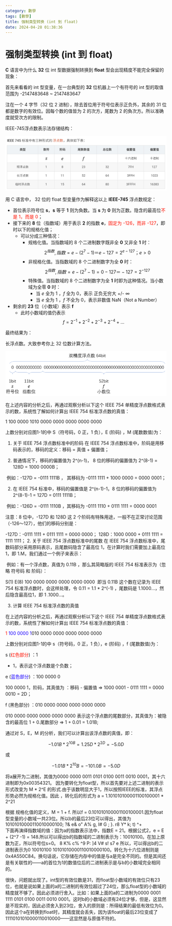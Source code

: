 ```yaml
---
category: 數學
tags: [數學]
title: 强制类型转换 (int 到 float)
date: 2024-04-28 01:38:36
---
```


<style>
  table {
    width: 100%git clone https://github.com/hkdickyko/hkdickyko.github.io
    }
  td {
    vertical-align: center;
  }
  table.inputT{
    margin: 10px;
    width: auto;
    margin-left: auto;
    margin-right: auto;
    border: none;
  }
  input{
    text-align: center;
    padding: 0px 10px;
  }
  iframe{
    width: 100%;
    display: block;
    border-style:none;
  }
</style>

# 强制类型转换 (int 到 float)

**C** 语言中为什么 **32** 位 int 型数据强制转换到 **float** 型会出现精度不能完全保留的现象：

首先来看看的 int 型变量，在一台典型的 **32** 位机器上一个有符号的 int 型的取值范围为 -2147483648 ~ 2147483647 

注在一个 4 字节（32 位 2 进制），除去首位用于符号位表示正负外，其余的 31 位都是数字的有效位。因每个数的值皆为 2 的次方，尾数为 2 的負次方。所以准确度就受次方的限制。

IEEE-745浮点数表示法存储结构：

![Alt x](../assets/img/math/ieeetable.png)

用 C 语言中， 32 位的 float 型变量作为解释这以上 **IEEE-745** 浮点数规定：

- 首位表示符号位 **s**，**s** 等于 **1** 则为負数。当 **s** 为 **0** 则为正数。隐含的最高位<font color="#FF1000">不是 1，而是 0</font>；
- 接下来的 **8** 位（指数域）用于表示 **2** 的指数 **e**，<font color="#FF1000">固定为 -126，而非 -127</font>，即时以下的规格化值；
  - 可以分成三种情况：
    - 规格化值。当指数域的 8 个二进制数字既非全 **0** 又非全 **1** 时：
        $$ 2^{指数} ,  指数 = e - (2^7 - 1) ＝ e - 127 = 2^{e-127}； e>0 $$
    - 非规格化值。当指数域的 8 个二进制数字为全 **0** 时：
        $$ 2^{指数} ,  指数 = e - (2^7 - 1) = 0 - 127 ＝ -127 = 2^{-127} $$
    - 特殊值。当指数域的 8 个二进制数字为全 **1** 时即为这种情况。当小数域为全零 **0** 时：
      - 当 $e$ 全为 1 ，$f$ 全为 0，表示 正负无穷大 +/- ∞
      - 当 $e$ 全为 1 ，$f$ 不全为 0，表示非数值 NaN（Not a Number）
- 剩余的 **23** 位（小数域）表示 **f**
  - 此时小数域的值仍表示
     $$ f = 2^{-1} + 2^{-2} + 2^{-3} + 2^{-4} + ... $$

最终结果为：




长浮点数。大致参考你上 32 位数计算方法。

![Alt x](../assets/img/math/ieee64.png)


在上述内容的分析之后，再通过观察分析以下这个 IEEE 754 单精度浮点数格式表示的数，系统性了解如何计算出 IEEE 754 标准浮点数的真值：

1 100 0000 1010 0000 0000 0000 0000 0000

上数分别对应图1-1的中 S（符号码，0 正，1 负），E (阶码) ，M (尾数数值)为：






1. 关于 IEEE 754 浮点数标准中的阶码
在 IEEE 754 浮点数标准中，阶码是用移码表示的，移码的定义：移码 = 真值 + 偏置值；

1. 普通情况下，移码的偏置值为 2^(n-1)， 8 位的移码的偏置值为 2^(8-1) = 128D = 1000 0000B；

​ 例如：-127D = -0111 1111B ， 其移码为 -0111 1111 + 1000 0000 = 0000 0001；

2. 在 IEEE 754 标准中，移码的偏置值是 2^(n-1)-1，8 位的移码的偏置值为 2^(8-1)-1 = 127D = 0111 1111B；

​ 例如：-126D = -0111 1110B ，其移码为 -0111 1110 + 0111 1111 = 0000 0001

注意：8 位中，-127D 和 128D 这 2 个阶码有特殊用途，一般不在正常讨论范围（-126～127），他们的移码分别是：

-127D：-0111 1111 + 0111 1111 = 0000 0000；
128D：1000 0000 + 0111 1111 = 1111 1111；
2. 关于 IEEE 754 浮点数标准中的尾数
在 IEEE 754 浮点数标准中，尾数码部分采用原码表示，且尾数码隐含了最高位 1，在计算时我们需要加上最高位1，即 1.M，我们通过一个例子来表示：

​ 例如：有一个浮点数，真值为 0.11B ，那么其简略版的 IEEE 754 标准表示为（忽略 符号码 和 阶码）：

S(1) E(8) 100 0000 0000 0000 0000 0000
​ 即当 0.11B 这个数在记录为 IEEE 754 标准浮点数时，会这样处理，令 0.11 = 1.1 * 2^(-1) ，尾数码是 1.1000…，然后隐含最高位1，即 1 .1000…。



3. 计算 IEEE 754 标准浮点数的真值

在上述内容的分析之后，再通过观察分析以下这个 IEEE 754 单精度浮点数格式表示的数，系统性了解如何计算出 IEEE 754 标准浮点数的真值：

<font color="#FF1000">1</font> <font color="#1A00FF">100 0000 1</font>010 0000 0000 0000 0000 0000

上数分别对应图1-1的中 s（符号码，0 正，1 负），e (阶码) ，f (尾数数值)为：

s (<font color="#FF1000">红色部分</font>) ：1

 - 1，表示这个浮点数是个负数；

e (<font color="#1A00FF">蓝色部分</font>) ：100 0000 0

100 0000 1，阶码，其真值为 ：移码 - 偏置值 => 1000 0001 - 0111 1111 = 0000 0010 = 2D；

f (黑色部分) ：010 0000 0000 0000 0000 0000

010 0000 0000 0000 0000 0000 表示这个浮点数的尾数部分，其真值为：被隐含的最高位 1 + 0.尾数部分 => 1 + 0.01 = 1.01B;

通过对 S，E，M 的分析，我们可以计算出该浮点数的真值，即：

$$ -1.01B * 2^{10B} = 1.25D * 2^{2D} = -5.0D $$

或 

$$ -1.01B * 2^10B = -101.0B = -5.0D $$







将a展开为二进制，其值为0000 0000 0011 0101 0100 0011 0010 0001，其十六进制即为0x00354321。 因为要转化为float型，所以首先要对上述二进制的表示形式改变为 M * 2^E 的形式.由于该数明显大于1，所以按照IEEE的标准，其浮点形势必然为规格化值。因此 ，转化后的形式为
a = 1.101010100001100100001 * 2^21

根据 规格化值的定义，M = 1 + f. 所以f = 0.101010100001100100001.因为float型变量的小数域一共23位。所以b的最后23位可以得出，其值为10101010000110010000100; ?& e& o" A% g, I# G
; }. r8 Y* k; t) ^+ \
下面再演绎指数域的值：因为a的指数表示法中，指数E = 21。根据公式2，e = E + (2^7 -1) = 148.所以可以得出b的指数域的二进制表示为：10010100。在加上原数为正，所以符号位s=0。
8 K% c% ^9 P: ]4 V# s! s7 e
所以，可以得出b的二进制表示为0 10010100 10101010000110010000100。转化为十六位进制则是0x4A550C84。换句话说，它存储在内存中的值是与a是完全不同的。但是其间还是有关联性的——a的首位为1的数值位后的二进制表示是与b的小数域完全相同的。

很快，问题就出现了。int型的有效位数是31，而float型小数域的有效位只有23位，也就是说如果上面的a的二进制的有效位超过了24位，那么float型的小数域的精度就不够了。因此必须进行舍入。比如：如果上面的a的二进制为0000 0001 1111 0101 0100 0011 0010 0001。这时b的小数域必须有24位才够，但是，这显然是不现实的，因此必须舍入到23位，舍入的原则是：所得结果的最低有效位为0。因此这个a在转换到float时，其精度就会丢失，因为该float的最后23位变成了11110101010000110010000——这显然是与原值不符的。